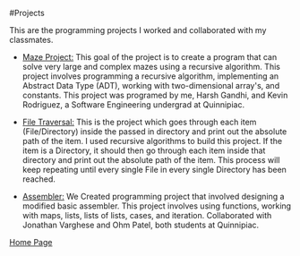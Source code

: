 #Projects

This are the programming projects I worked and collaborated with my classmates.

- [Maze Project:](https://github.com/kevin-rodri/MazeProject)
 This goal of the project is to create a program that can solve very large and complex mazes using a recursive algorithm. This project involves programming a recursive algorithm, implementing an Abstract Data Type (ADT), working with two-dimensional array's, and constants. This project was programed by me, Harsh Gandhi, and Kevin Rodriguez, a Software Engineering undergrad at Quinnipiac.

- [File Traversal:](https://github.com/GandhiHarsh2003/FileTraversal)
This is the project which goes through each item (File/Directory) inside the passed in directory and print out the absolute path of the item. I used recursive algorithms to build this project. If the item is a Directory, it should then go through each item inside that directory and print out the absolute path of the item. This process will keep repeating until every single File in every single Directory has been reached.

- [Assembler:](https://github.com/GandhiHarsh2003/FileTraversal)
 We Created programming project that involved designing a modified basic assembler. This project involves using functions, working with maps, lists, lists of lists, cases, and iteration. Collaborated with Jonathan Varghese and Ohm Patel, both students at Quinnipiac.

[Home Page](index.md)
